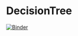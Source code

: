 # DecisionTree


[![Binder](https://mybinder.org/badge_logo.svg)](https://mybinder.org/v2/gh/Safwa96/DecisionTree/main?filepath=DecisionTree.ipynb)

